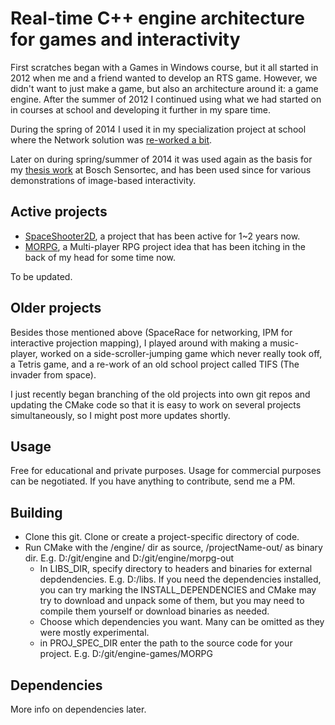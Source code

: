 Real-time C++ engine architecture for games and interactivity
=============================================================

First scratches began with a Games in Windows course, but it all started in 2012 when me and a friend wanted to develop an RTS game. However, we didn't want to just make a game, but also an architecture around it: a game engine. After the summer of 2012 I continued using what we had started on in courses at school and developing it further in my spare time. 

During the spring of 2014 I used it in my specialization project at school where the Network solution was [re-worked a bit](http://focus.gscept.com/2014ip08/).

Later on during spring/summer of 2014 it was used again as the basis for my [thesis work](https://pure.ltu.se/portal/en/studentthesis/interaktiv-projektionskartlaggning%28bcca6075-4774-466c-9990-4f3cd91343d4%29.html) at Bosch Sensortec, and has been used since for various demonstrations of image-based interactivity.


Active projects
---------------
*	[SpaceShooter2D](https://github.com/erenik/SpaceShooter2D), a project that has been active for 1~2 years now.
*	[MORPG](https://github.com/erenik/MORPG), a Multi-player RPG project idea that has been itching in the back of my head for some time now.

To be updated.

Older projects
--------------
Besides those mentioned above (SpaceRace for networking, IPM for interactive projection mapping), I played around with making a music-player, worked on a side-scroller-jumping game which never really took off, a Tetris game, and a re-work of an old school project called TIFS (The invader from space). 

I just recently began branching of the old projects into own git repos and updating the CMake code so that it is easy to work on several projects simultaneously, so I might post more updates shortly.

Usage
-----
Free for educational and private purposes. Usage for commercial purposes can be negotiated. If you have anything to contribute, send me a PM.

Building
--------
- Clone this git. Clone or create a project-specific directory of code.
- Run CMake with the /engine/ dir as source, /projectName-out/ as binary dir. E.g. D:/git/engine and D:/git/engine/morpg-out 
	- In LIBS_DIR, specify directory to headers and binaries for external depdendencies. E.g. D:/libs. If you need the dependencies installed, you can try marking the INSTALL_DEPENDENCIES and CMake may try to download and unpack some of them, but you may need to compile them yourself or download binaries as needed.
	- Choose which dependencies you want. Many can be omitted as they were mostly experimental.
	- in PROJ_SPEC_DIR enter the path to the source code for your project. E.g. D:/git/engine-games/MORPG 

Dependencies
------------
More info on dependencies later.



